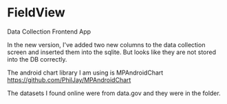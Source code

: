 # FieldView
Data Collection Frontend App

In the new version, I've added two new columns to the data collection screen and inserted them into the sqlite. 
But looks like they are not stored into the DB correctly. 

The android chart library I am using is MPAndroidChart https://github.com/PhilJay/MPAndroidChart

The datasets I found online were from data.gov and they were in the folder.

